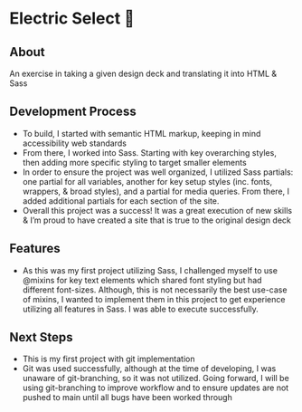 # Electric Select 🌸

## About
An exercise in taking a given design deck and translating it into HTML & Sass

## Development Process
- To build, I started with semantic HTML markup, keeping in mind accessibility web standards
- From there, I worked into Sass. Starting with key overarching styles, then adding more specific styling to target smaller elements
- In order to ensure the project was well organized, I utilized Sass partials: one partial for all variables, another for key setup styles (inc. fonts, wrappers, & broad styles), and a partial for media queries. From there, I added additional partials for each section of the site.
- Overall this project was a success! It was a great execution of new skills & I’m proud to have created a site that is true to the original design deck

## Features
- As this was my first project utilizing Sass, I challenged myself to use @mixins for key text elements which shared font styling but had different font-sizes. Although, this is not necessarily the best use-case of mixins, I wanted to implement them in this project to get experience utilizing all features in Sass. I was able to execute successfully.

## Next Steps
- This is my first project with git implementation
- Git was used successfully, although at the time of developing, I was unaware of git-branching, so it was not utilized. Going forward, I will be using git-branching to improve workflow and to ensure updates are not pushed to main until all bugs have been worked through